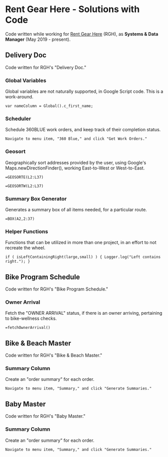 # Rent Gear Here - Solutions with Code
Code written while working for [Rent Gear Here](https://www.rentgearhere.com) (RGH),
as **Systems & Data Manager** (May 2019 - present).



## Delivery Doc
Code written for RGH's "Delivery Doc."

### Global Variables
Global variables are not naturally supported, in Google Script code.
This is a work-around.
```
var nameColumn = Global().c_first_name;
```

### Scheduler
Schedule 360BLUE work orders, and keep track of their completion status.
```
Navigate to menu item, "360 Blue," and click "Get Work Orders."
```

### Geosort
Geographically sort addresses provided by the user,
using Google's Maps.newDirectionFinder(),
working East-to-West or West-to-East.
```
=GEOSORTE(L2:L37)
```
```
=GEOSORTW(L2:L37)
```

### Summary Box Generator
Generates a summary box of all items needed, for a particular route.
```
=BOX(A2,2:37)
```

### Helper Functions
Functions that can be utilized in more than one project,
in an effort to not recreate the wheel.
```
if ( isLeftContainingRight(large,small) ) { Logger.log("Left contains right."); }
```

## Bike Program Schedule
Code written for RGH's "Bike Program Schedule."

### Owner Arrival
Fetch the "OWNER ARRIVAL" status, if there is an owner arriving, pertaining to bike-wellness checks.
```
=fetchOwnerArrival()
```


## Bike & Beach Master
Code written for RGH's "Bike & Beach Master."

### Summary Column
Create an "order summary" for each order.
```
Navigate to menu item, "Summary," and click "Generate Summaries."
```


## Baby Master
Code written for RGH's "Baby Master."

### Summary Column
Create an "order summary" for each order.
```
Navigate to menu item, "Summary," and click "Generate Summaries."
```
